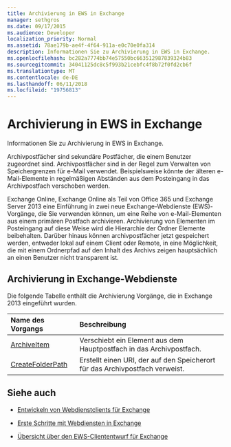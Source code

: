 ```yaml
---
title: Archivierung in EWS in Exchange
manager: sethgros
ms.date: 09/17/2015
ms.audience: Developer
localization_priority: Normal
ms.assetid: 78ae179b-ae4f-4f64-911a-e0c70e0fa314
description: Informationen Sie zu Archivierung in EWS in Exchange.
ms.openlocfilehash: bc282a7774bb74e57550bc663512987839324b83
ms.sourcegitcommit: 34041125dc8c5f993b21cebfc4f8b72f0fd2cb6f
ms.translationtype: MT
ms.contentlocale: de-DE
ms.lasthandoff: 06/11/2018
ms.locfileid: "19756813"
---
```

# <a name="archiving-in-ews-in-exchange"></a>Archivierung in EWS in Exchange

Informationen Sie zu Archivierung in EWS in Exchange.
  
Archivpostfächer sind sekundäre Postfächer, die einem Benutzer zugeordnet sind. Archivpostfächer sind in der Regel zum Verwalten von Speichergrenzen für e-Mail verwendet. Beispielsweise könnte der älteren e-Mail-Elemente in regelmäßigen Abständen aus dem Posteingang in das Archivpostfach verschoben werden. 
  
Exchange Online, Exchange Online als Teil von Office 365 und Exchange Server 2013 eine Einführung in zwei neue Exchange-Webdienste (EWS)-Vorgänge, die Sie verwenden können, um eine Reihe von e-Mail-Elementen aus einem primären Postfach archivieren. Archivierung von Elementen im Posteingang auf diese Weise wird die Hierarchie der Ordner Elemente beibehalten. Darüber hinaus können archivpostfächer jetzt gespeichert werden, entweder lokal auf einem Client oder Remote, in eine Möglichkeit, die mit einem Ordnerpfad auf den Inhalt des Archivs zeigen hauptsächlich an einen Benutzer nicht transparent ist.
  
## <a name="archiving-operations-in-ews"></a>Archivierung in Exchange-Webdienste

Die folgende Tabelle enthält die Archivierung Vorgänge, die in Exchange 2013 eingeführt wurden. 
  
|**Name des Vorgangs**|**Beschreibung**|
|:-----|:-----|
|[ArchiveItem](http://msdn.microsoft.com/library/1af216b3-13ea-498e-b4fc-23513755d731%28Office.15%29.aspx) <br/> |Verschiebt ein Element aus dem Hauptpostfach in das Archivpostfach.  <br/> |
|[CreateFolderPath](http://msdn.microsoft.com/library/5a10aa5e-3f25-4ec3-a0b9-284c30918a1f%28Office.15%29.aspx) <br/> |Erstellt einen URI, der auf den Speicherort für das Archivpostfach verweist.  <br/> |
   
## <a name="see-also"></a>Siehe auch

- [Entwickeln von Webdienstclients für Exchange](develop-web-service-clients-for-exchange.md)
    
- [Erste Schritte mit Webdiensten in Exchange](start-using-web-services-in-exchange.md)
    
- [Übersicht über den EWS-Cliententwurf für Exchange](ews-client-design-overview-for-exchange.md)
    

